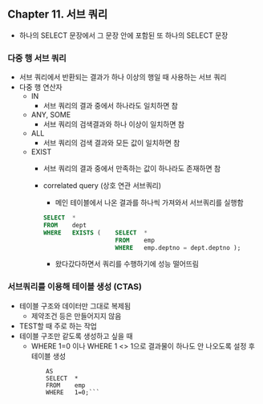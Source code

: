 ## Chapter 11. 서브 쿼리

- 하나의 SELECT 문장에서 그 문장 안에 포함된 또 하나의 SELECT 문장

### 다중 행 서브 쿼리

- 서브 쿼리에서 반환되는 결과가 하나 이상의 행일 때 사용하는 서브 쿼리
- 다중 행 연산자
    - IN
        - 서브 쿼리의 결과 중에서 하나라도 일치하면 참
    - ANY, SOME
        - 서브 쿼리의 검색결과와 하나 이상이 일치하면 참
    - ALL
        - 서브 쿼리의 검색 결과와 모든 값이 일치하면 참
    - EXIST
        - 서브 쿼리의 결과 중에서 만족하는 값이 하나라도 존재하면 참
        - correlated query (상호 연관 서브쿼리)
            - 메인 테이블에서 나온 결과를 하나씩 가져와서 서브쿼리를 실행함
            
            ```sql
            SELECT  *
            FROM    dept
            WHERE   EXISTS (    SELECT  *
                                FROM    emp
                                WHERE   emp.deptno = dept.deptno );
            ```
            
            - 왔다갔다하면서 쿼리를 수행하기에 성능 떨어뜨림

### 서브쿼리를 이용해 테이블 생성 (CTAS)

- 테이블 구조와 데이터만 그대로 복제됨
    - 제약조건 등은 만들어지지 않음
- TEST할 때 주로 하는 작업
- 테이블 구조만 같도록 생성하고 싶을 때
    - WHERE 1=0 이나 WHERE 1 <> 1으로 결과물이 하나도 안 나오도록 설정 후 테이블 생성
        ```CREATE  TABLE   emp05
            AS
            SELECT  *
            FROM    emp
            WHERE   1=0;```